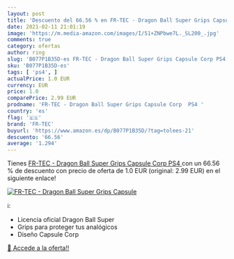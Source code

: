 ```yaml
---
layout: post
title: 'Descuento del 66.56 % en FR-TEC - Dragon Ball Super Grips Capsule'
date: 2021-02-11 21:01:19
image: 'https://m.media-amazon.com/images/I/51+ZNPbwe7L._SL200_.jpg'
comments: true
category: ofertas
author: ring
slug: 'B077P1B35D-es FR-TEC - Dragon Ball Super Grips Capsule Corp PS4'
sku: 'B077P1B35D-es'
tags: [ 'ps4', ]
actualPrice: 1.0 EUR
currency: EUR
price: 1.0
comparePrice: 2.99 EUR
prodname: 'FR-TEC - Dragon Ball Super Grips Capsule Corp  PS4 '
country: 'es'
flag: '🇪🇸'
brand: 'FR-TEC'
buyurl: 'https://www.amazon.es/dp/B077P1B35D/?tag=tolees-21'
descuento: '66.56'
average: '1.294'
---
```


Tienes [FR-TEC - Dragon Ball Super Grips Capsule Corp  PS4 ](https://www.amazon.es/dp/B077P1B35D/?tag=tolees-21) con un 66.56 % de descuento con precio de oferta de 1.0 EUR (original: 2.99 EUR) en el siguiente enlace!

[![FR-TEC - Dragon Ball Super Grips Capsule](https://m.media-amazon.com/images/I/51+ZNPbwe7L._SL200_.jpg)](https://www.amazon.es/dp/B077P1B35D/?tag=tolees-21)

ℹ️:

- Licencia oficial Dragon Ball Super
- Grips para proteger tus analógicos
- Diseño Capsule Corp

[🛒 Accede a la oferta!!](https://www.amazon.es/dp/B077P1B35D/?tag=tolees-21)
